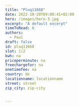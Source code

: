 ```yaml
---
title: "Pluq11668"
date: 2022-10-28T09:08:41+02:00
hero: /images/hero-3.jpg
excerpt: "A default excerpt"
timeToRead: 0
authors:
  - Paul
draft: false
id: pluq11668
slot: 1|2
kwh: na
priceperminute: na
freechargefor: na
onetimefee: na
country: de
locationname: locationname
street: street
zip_city: zip-city


---
```

